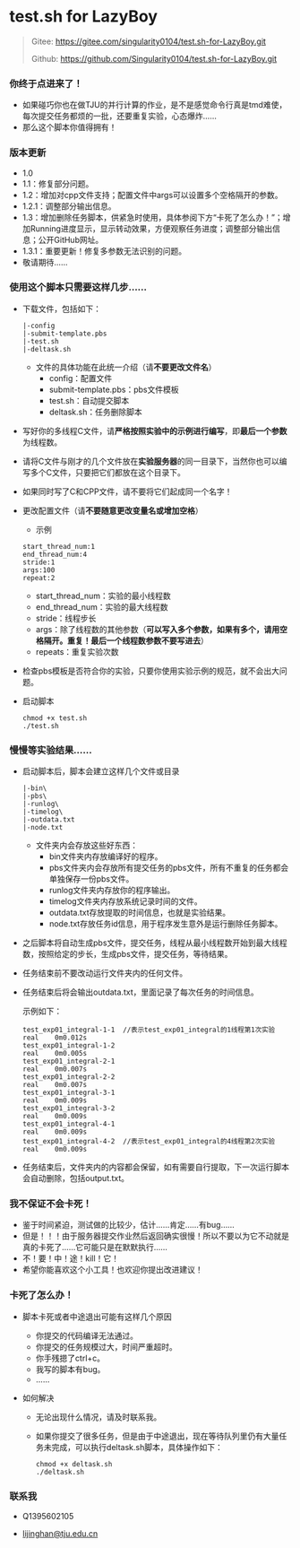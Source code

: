 # test.sh for LazyBoy

> Gitee: https://gitee.com/singularity0104/test.sh-for-LazyBoy.git
>
> Github: https://github.com/Singularity0104/test.sh-for-LazyBoy.git


### 你终于点进来了！

+ 如果碰巧你也在做TJU的并行计算的作业，是不是感觉命令行真是tmd难使，每次提交任务都烦的一批，还要重复实验，心态爆炸……
+ 那么这个脚本你值得拥有！

### 版本更新
+ 1.0
+ 1.1：修复部分问题。
+ 1.2：增加对cpp文件支持；配置文件中args可以设置多个空格隔开的参数。
+ 1.2.1：调整部分输出信息。
+ 1.3：增加删除任务脚本，供紧急时使用，具体参阅下方“卡死了怎么办！”；增加Running进度显示，显示转动效果，方便观察任务进度；调整部分输出信息；公开GitHub网址。
+ 1.3.1：重要更新！修复多参数无法识别的问题。
+ 敬请期待……

### 使用这个脚本只需要这样几步……

+ 下载文件，包括如下：

  ```
  |-config
  |-submit-template.pbs
  |-test.sh
  |-deltask.sh
  ```

  + 文件的具体功能在此统一介绍（请**不要更改文件名**）
    + config：配置文件
    + submit-template.pbs：pbs文件模板
    + test.sh：自动提交脚本
    + deltask.sh：任务删除脚本

+ 写好你的多线程C文件，请**严格按照实验中的示例进行编写**，即**最后一个参数**为线程数。

+ 请将C文件与刚才的几个文件放在**实验服务器**的同一目录下，当然你也可以编写多个C文件，只要把它们都放在这个目录下。

+ 如果同时写了C和CPP文件，请不要将它们起成同一个名字！

+ 更改配置文件（请**不要随意更改变量名或增加空格**）

  + 示例

  ```
  start_thread_num:1
  end_thread_num:4
  stride:1
  args:100
  repeat:2
  ```

  + start_thread_num：实验的最小线程数
  + end_thread_num：实验的最大线程数
  + stride：线程步长
  + args：除了线程数的其他参数（**可以写入多个参数，如果有多个，请用空格隔开。重复！最后一个线程数参数不要写进去**）
  + repeats：重复实验次数

+ 检查pbs模板是否符合你的实验，只要你使用实验示例的规范，就不会出大问题。

+ 启动脚本

  ```shell
  chmod +x test.sh
  ./test.sh
  ```

### 慢慢等实验结果……

+ 启动脚本后，脚本会建立这样几个文件或目录

  ```
  |-bin\
  |-pbs\
  |-runlog\
  |-timelog\
  |-outdata.txt
  |-node.txt
  ```

  + 文件夹内会存放这些好东西：
    + bin文件夹内存放编译好的程序。
    + pbs文件夹内会存放所有提交任务的pbs文件，所有不重复的任务都会单独保存一份pbs文件。
    + runlog文件夹内存放你的程序输出。
    + timelog文件夹内存放系统记录时间的文件。
    + outdata.txt存放提取的时间信息，也就是实验结果。
    + node.txt存放任务id信息，用于程序发生意外是运行删除任务脚本。

+ 之后脚本将自动生成pbs文件，提交任务，线程从最小线程数开始到最大线程数，按照给定的步长，生成pbs文件，提交任务，等待结果。

+ 任务结束前不要改动运行文件夹内的任何文件。

+ 任务结束后将会输出outdata.txt，里面记录了每次任务的时间信息。

  示例如下：

  ```
  test_exp01_integral-1-1  //表示test_exp01_integral的1线程第1次实验
  real    0m0.012s
  test_exp01_integral-1-2
  real    0m0.005s
  test_exp01_integral-2-1
  real    0m0.007s
  test_exp01_integral-2-2
  real    0m0.007s
  test_exp01_integral-3-1
  real    0m0.009s
  test_exp01_integral-3-2
  real    0m0.009s
  test_exp01_integral-4-1
  real    0m0.009s
  test_exp01_integral-4-2  //表示test_exp01_integral的4线程第2次实验
  real    0m0.009s
  ```

+ 任务结束后，文件夹内的内容都会保留，如有需要自行提取，下一次运行脚本会自动删除，包括output.txt。

### 我不保证不会卡死！

+ 鉴于时间紧迫，测试做的比较少，估计……肯定……有bug……
+ 但是！！！由于服务器提交作业然后返回确实很慢！所以不要以为它不动就是真的卡死了……它可能只是在默默执行……
+ 不！要！中！途！kill！它！
+ 希望你能喜欢这个小工具！也欢迎你提出改进建议！

### 卡死了怎么办！

+ 脚本卡死或者中途退出可能有这样几个原因

  + 你提交的代码编译无法通过。
  + 你提交的任务规模过大，时间严重超时。
  + 你手残摁了ctrl+c。
  + 我写的脚本有bug。
  + ……

+ 如何解决

  + 无论出现什么情况，请及时联系我。

  + 如果你提交了很多任务，但是由于中途退出，现在等待队列里仍有大量任务未完成，可以执行deltask.sh脚本，具体操作如下：

    ```shell
    chmod +x deltask.sh
    ./deltask.sh
    ```

    

### 联系我

+ Q1395602105

+ lijinghan@tju.edu.cn